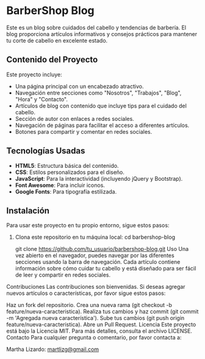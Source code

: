 # BarberShop Blog

Este es un blog sobre cuidados del cabello y tendencias de barbería. El blog proporciona artículos informativos y consejos prácticos para mantener tu corte de cabello en excelente estado.

## Contenido del Proyecto

Este proyecto incluye:
- Una página principal con un encabezado atractivo.
- Navegación entre secciones como "Nosotros", "Trabajos", "Blog", "Hora" y "Contacto".
- Artículos de blog con contenido que incluye tips para el cuidado del cabello.
- Sección de autor con enlaces a redes sociales.
- Navegación de páginas para facilitar el acceso a diferentes artículos.
- Botones para compartir y comentar en redes sociales.

## Tecnologías Usadas

- **HTML5**: Estructura básica del contenido.
- **CSS**: Estilos personalizados para el diseño.
- **JavaScript**: Para la interactividad (incluyendo jQuery y Bootstrap).
- **Font Awesome**: Para incluir iconos.
- **Google Fonts**: Para tipografía estilizada.

## Instalación

Para usar este proyecto en tu propio entorno, sigue estos pasos:

1. Clona este repositorio en tu máquina local:
  cd barbershop-blog

   git clone https://github.com/tu_usuario/barbershop-blog.git
Uso
Una vez abierto en el navegador, puedes navegar por las diferentes secciones usando la barra de navegación. Cada artículo contiene información sobre cómo cuidar tu cabello y está diseñado para ser fácil de leer y compartir en redes sociales.

Contribuciones
Las contribuciones son bienvenidas. Si deseas agregar nuevos artículos o características, por favor sigue estos pasos:

Haz un fork del repositorio.
Crea una nueva rama (git checkout -b feature/nueva-caracteristica).
Realiza tus cambios y haz commit (git commit -m 'Agregada nueva característica').
Sube tus cambios (git push origin feature/nueva-caracteristica).
Abre un Pull Request.
Licencia
Este proyecto está bajo la Licencia MIT. Para más detalles, consulta el archivo LICENSE.   
Contacto
Para cualquier pregunta o comentario, por favor contacta a:

Martha Lizardo: martlizg@gmail.com
